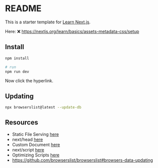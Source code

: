 # README

This is a starter template for [Learn Next.js](https://nextjs.org/learn).

Here: ❌ https://nextjs.org/learn/basics/assets-metadata-css/setup

## Install

```sh
npm install

# run
npm run dev
```

Now click the hyperlink.  

## Updating

```sh
npx browserslist@latest --update-db
```

## Resources

* Static File Serving [here](https://nextjs.org/docs/basic-features/static-file-serving)  
* next/head [here](https://nextjs.org/docs/api-reference/next/head)  
* Custom Document [here](https://nextjs.org/docs/advanced-features/custom-document)  
* next/script [here](https://nextjs.org/docs/api-reference/next/script)  
* Optimizing Scripts [here](https://nextjs.org/docs/basic-features/script)  
* https://github.com/browserslist/browserslist#browsers-data-updating